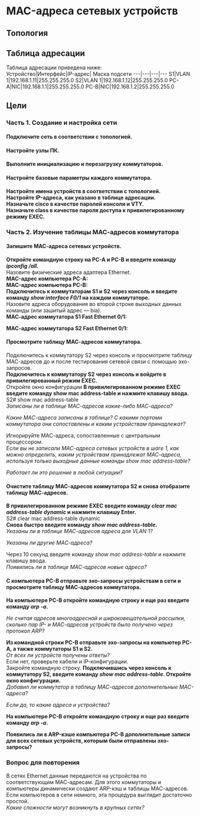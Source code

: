 # MAC-адреса сетевых устройств
## Топология  

## Таблица адресации  
Таблица адресации приведена ниже:  
Устройство|Интерфейс|IP-адрес| Маска подсети
---|---|---|---
S1|VLAN 1|192.168.1.11|255.255.255.0
S2|VLAN 1|192.168.1.12|255.255.255.0
PC-A|NIC|192.168.1.1|255.255.255.0
PC-B|NIC|192.168.1.2|255.255.255.0

## Цели  
### Часть 1. Создание и настройка сети  
#### Подключите сеть в соответствии с топологией.  
#### Настройте узлы ПК.  
#### Выполните инициализацию и перезагрузку коммутаторов.  
#### Настройте базовые параметры каждого коммутатора.  
**Настройте имена устройств в соответствии с топологией.**  
**Настройте IP-адреса, как указано в таблице адресации.**  
**Назначьте cisco в качестве паролей консоли и VTY.**  
**Назначьте class в качестве пароля доступа к привилегированному режиму EXEC.**  

### Часть 2. Изучение таблицы МАС-адресов коммутатора  
#### Запишите МАС-адреса сетевых устройств.  
**Откройте командную строку на PC-A и PC-B и введите команду *ipconfig /all.***  
Назовите физические адреса адаптера Ethernet.  
**MAC-адрес компьютера PC-A:**  
**MAC-адрес компьютера PC-B:**  
**Подключитесь к коммутаторам S1 и S2 через консоль и введите команду *show interface F0/1* на каждом коммутаторе.**  
Назовите адреса оборудования во второй строке выходных данных команды (или зашитый адрес — bia).  
**МАС-адрес коммутатора S1 Fast Ethernet 0/1:**  

**МАС-адрес коммутатора S2 Fast Ethernet 0/1:**  
#### Просмотрите таблицу МАС-адресов коммутатора.  
Подключитесь к коммутатору S2 через консоль и просмотрите таблицу МАС-адресов до и после тестирования сетевой связи с помощью эхо-запросов.  
**Подключитесь к коммутатору S2 через консоль и войдите в привилегированный режим EXEC.**  
Откройте окно конфигурации
**В привилегированном режиме EXEC введите команду show mac address-table и нажмите клавишу ввода.**  
S2# show mac address-table  
_Записаны ли в таблице МАС-адресов какие-либо МАС-адреса?_  

_Какие МАС-адреса записаны в таблице? С какими портами коммутатора они сопоставлены и каким устройствам принадлежат?_  

Игнорируйте МАС-адреса, сопоставленные с центральным процессором.  
_Если вы не записали МАС-адреса сетевых устройств в шаге 1, как можно определить, каким устройствам принадлежат МАС-адреса, используя только выходные данные команды *show mac address-table*?_  

_Работает ли это решение в любой ситуации?_  

#### Очистите таблицу МАС-адресов коммутатора S2 и снова отобразите таблицу МАС-адресов.  
**В привилегированном режиме EXEC введите команду *clear mac address-table dynamic* и нажмите клавишу Enter.**  
S2# clear mac address-table dynamic  
**Снова быстро введите команду *show mac address-table*.**  
_Указаны ли в таблице МАС-адресов адреса для VLAN 1?_  

_Указаны ли другие МАС-адреса?_  

Через 10 секунд введите команду *show mac address-table* и нажмите клавишу ввода.  
_Появились ли в таблице МАС-адресов новые адреса?_  

#### С компьютера PC-B отправьте эхо-запросы устройствам в сети и просмотрите таблицу МАС-адресов коммутатора.  
**На компьютере PC-B откройте командную строку и еще раз введите команду *arp -a*.**  

_Не считая адресов многоадресной и широковещательной рассылки, сколько пар IP- и МАС-адресов устройств было получено через протокол ARP?_  

**Из командной строки PC-B отправьте эхо-запросы на компьютер PC-A, а также коммутаторы S1 и S2.**  
_От всех ли устройств получены ответы?_  
Если нет, проверьте кабели и IP-конфигурации.  
Закройте командную строку.
**Подключившись через консоль к коммутатору S2, введите команду *show mac address-table*. Откройте окно конфигурации.**  
_Добавил ли коммутатор в таблицу МАС-адресов дополнительные МАС-адреса?_  

_Если да, то какие адреса и устройства?_  

**На компьютере PC-B откройте командную строку и еще раз введите команду *arp -a*.**  

**Появились ли в ARP-кэше компьютера PC-B дополнительные записи для всех сетевых устройств, которым были отправлены эхо-запросы?**  

### Вопрос для повторения  
В сетях Ethernet данные передаются на устройства по соответствующим МАС-адресам. Для этого коммутаторы и компьютеры динамически создают ARP-кэш и таблицы МАС-адресов. Если компьютеров в сети немного, эта процедура выглядит достаточно простой.  
_Какие сложности могут возникнуть в крупных сетях?_  
